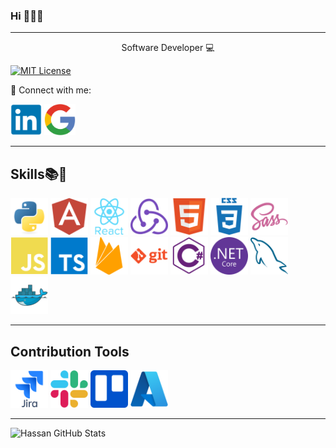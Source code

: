### Hi 👋👨‍💻
___
<p align="center">
Software Developer 💻
</p>

[![MIT License](https://img.shields.io/github/followers/HassanLasheenn?style=social)](https://img.shields.io/github/followers/HassanLasheenn?style=social)


💬 Connect with me:

[<img src='https://github.com/devicons/devicon/blob/master/icons/linkedin/linkedin-original.svg' alt='linkedin' width='50' />](https://www.linkedin.com/in/hassan-lasheen-25aa961a2/)
<a href="mailto:hlasheen21@gmail.com">
  <img src="https://github.com/devicons/devicon/blob/master/icons/google/google-original.svg" alt="google" width="50" />
</a>

___

## Skills📚📝

<p float="left">
  <img src="https://github.com/devicons/devicon/blob/master/icons/python/python-original.svg" width="60" />
  <img src="https://github.com/devicons/devicon/blob/master/icons/angularjs/angularjs-plain.svg" width="60"/>
  <img src="https://github.com/devicons/devicon/blob/master/icons/react/react-original-wordmark.svg" width="60" />
  <img src="https://github.com/devicons/devicon/blob/master/icons/redux/redux-original.svg" width="60" /> 
  <img src="https://github.com/devicons/devicon/blob/master/icons/html5/html5-original.svg" width="60" />
  <img src="https://github.com/devicons/devicon/blob/master/icons/css3/css3-plain-wordmark.svg" width="60" />
  <img src="https://github.com/devicons/devicon/blob/master/icons/sass/sass-original.svg" width="60" />
  <img src="https://github.com/devicons/devicon/blob/master/icons/javascript/javascript-plain.svg" width="60" />
  <img src="https://github.com/devicons/devicon/blob/master/icons/typescript/typescript-original.svg" width="60" />
  <img src="https://github.com/devicons/devicon/blob/master/icons/firebase/firebase-plain.svg" width="60" />
  <img src="https://github.com/devicons/devicon/blob/master/icons/git/git-plain-wordmark.svg" width="60" />
  <img src="https://github.com/devicons/devicon/blob/master/icons/csharp/csharp-line.svg" width="60" />
  <img src="https://github.com/devicons/devicon/blob/master/icons/dotnetcore/dotnetcore-original.svg" width="60" />
  <img src="https://github.com/devicons/devicon/blob/master/icons/mysql/mysql-original.svg" width="60" />
  <img src="https://github.com/devicons/devicon/blob/master/icons/docker/docker-original.svg" width="60" />
  
</p>

___

## Contribution Tools 
<p float="left"> 
  <img src="https://github.com/devicons/devicon/blob/master/icons/jira/jira-original-wordmark.svg" width="60" />
  <img src="https://github.com/devicons/devicon/blob/master/icons/slack/slack-original.svg" width="60" />
  <img src="https://github.com/devicons/devicon/blob/master/icons/trello/trello-plain.svg" width="60" />
  <img src="https://github.com/devicons/devicon/blob/master/icons/azure/azure-original.svg" width="60" />
</p>

___

![Hassan GitHub Stats](https://github-readme-stats.vercel.app/api?username=hassanlasheenn&show_icons=true)
  
